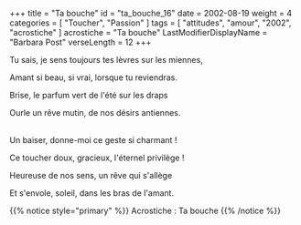 +++
title = "Ta bouche"
id = "ta_bouche_16"
date = 2002-08-19
weight = 4
categories = [ "Toucher", "Passion" ]
tags = [ "attitudes", "amour", "2002", "acrostiche" ]
acrostiche = "Ta bouche"
LastModifierDisplayName = "Barbara Post"
verseLength = 12
+++

Tu sais, je sens toujours tes lèvres sur les miennes,

Amant si beau, si vrai, lorsque tu reviendras.

Brise, le parfum vert de l'été sur les draps

Ourle un rêve mutin, de nos désirs antiennes.

 \
Un baiser, donne-moi ce geste si charmant !

Ce toucher doux, gracieux, l'éternel privilège !

Heureuse de nos sens, un rêve qui s'allège

Et s'envole, soleil, dans les bras de l'amant.

{{% notice style="primary" %}}
Acrostiche : Ta bouche
{{% /notice %}}
